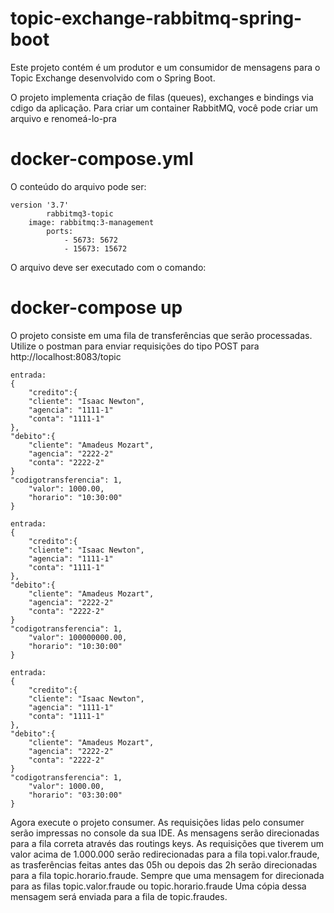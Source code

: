 # topic-exchange-rabbitmq-spring-boot

Este projeto contém é um produtor e um consumidor de mensagens para o Topic Exchange desenvolvido com o Spring Boot.

O projeto implementa criação de filas (queues), exchanges e bindings via cdigo da aplicação. Para criar um container RabbitMQ, você pode criar um arquivo e renomeá-lo-pra

# docker-compose.yml
O conteúdo do arquivo pode ser:

	version '3.7' 
    		rabbitmq3-topic 
   		image: rabbitmq:3-management
    		ports:
        		- 5673: 5672
        		- 15673: 15672     

O arquivo deve ser executado com o comando:

# docker-compose up

O projeto consiste em uma fila de transferências que serão processadas. Utilize o postman para enviar requisições do tipo POST para http://localhost:8083/topic


    entrada: 
    {
        "credito":{
		"cliente": "Isaac Newton",
		"agencia": "1111-1"
		"conta": "1111-1"
	},
	"debito":{
		"cliente": "Amadeus Mozart",
		"agencia": "2222-2"
		"conta": "2222-2"
	}
	"codigotransferencia": 1, 
        "valor": 1000.00, 
        "horario": "10:30:00"     
    }

    entrada: 
    {
        "credito":{
		"cliente": "Isaac Newton",
		"agencia": "1111-1"
		"conta": "1111-1"
	},
	"debito":{
		"cliente": "Amadeus Mozart",
		"agencia": "2222-2"
		"conta": "2222-2"
	}
	"codigotransferencia": 1, 
        "valor": 100000000.00, 
        "horario": "10:30:00"     
    }

    entrada: 
    {
        "credito":{
		"cliente": "Isaac Newton",
		"agencia": "1111-1"
		"conta": "1111-1"
	},
	"debito":{
		"cliente": "Amadeus Mozart",
		"agencia": "2222-2"
		"conta": "2222-2"
	}
	"codigotransferencia": 1, 
        "valor": 1000.00, 
        "horario": "03:30:00"     
    }    
   


Agora execute o projeto consumer. As requisições lidas pelo consumer serão impressas no console da sua IDE. As mensagens serão direcionadas para a fila correta através das routings keys. As requisições que tiverem um valor acima de 1.000.000 serão redirecionadas para a fila topi.valor.fraude, as trasferências feitas antes das 05h ou depois das 2h serão direcionadas para a fila topic.horario.fraude. Sempre que uma mensagem for direcionada para as filas topic.valor.fraude ou topic.horario.fraude Uma cópia dessa mensagem será enviada para a fila de topic.fraudes.

